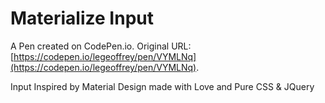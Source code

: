 # Materialize Input

A Pen created on CodePen.io. Original URL: [https://codepen.io/legeoffrey/pen/VYMLNq](https://codepen.io/legeoffrey/pen/VYMLNq).

Input Inspired by Material Design made with Love and Pure CSS & JQuery
